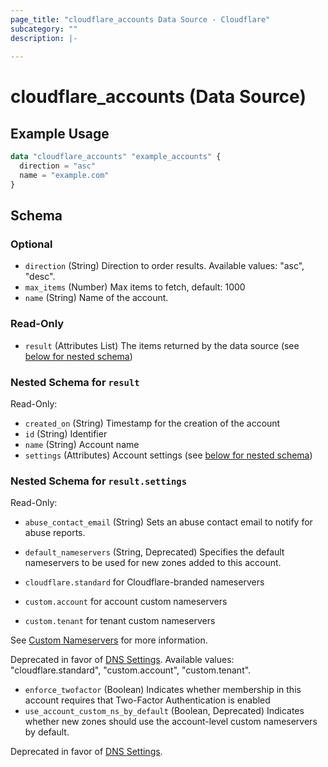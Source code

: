 ```yaml
---
page_title: "cloudflare_accounts Data Source - Cloudflare"
subcategory: ""
description: |-
  
---
```


# cloudflare_accounts (Data Source)



## Example Usage

```terraform
data "cloudflare_accounts" "example_accounts" {
  direction = "asc"
  name = "example.com"
}
```

<!-- schema generated by tfplugindocs -->
## Schema

### Optional

- `direction` (String) Direction to order results.
Available values: "asc", "desc".
- `max_items` (Number) Max items to fetch, default: 1000
- `name` (String) Name of the account.

### Read-Only

- `result` (Attributes List) The items returned by the data source (see [below for nested schema](#nestedatt--result))

<a id="nestedatt--result"></a>
### Nested Schema for `result`

Read-Only:

- `created_on` (String) Timestamp for the creation of the account
- `id` (String) Identifier
- `name` (String) Account name
- `settings` (Attributes) Account settings (see [below for nested schema](#nestedatt--result--settings))

<a id="nestedatt--result--settings"></a>
### Nested Schema for `result.settings`

Read-Only:

- `abuse_contact_email` (String) Sets an abuse contact email to notify for abuse reports.
- `default_nameservers` (String, Deprecated) Specifies the default nameservers to be used for new zones added to this account.

- `cloudflare.standard` for Cloudflare-branded nameservers
- `custom.account` for account custom nameservers
- `custom.tenant` for tenant custom nameservers

See [Custom Nameservers](https://developers.cloudflare.com/dns/additional-options/custom-nameservers/)
for more information.

Deprecated in favor of [DNS Settings](https://developers.cloudflare.com/api/operations/dns-settings-for-an-account-update-dns-settings).
Available values: "cloudflare.standard", "custom.account", "custom.tenant".
- `enforce_twofactor` (Boolean) Indicates whether membership in this account requires that
Two-Factor Authentication is enabled
- `use_account_custom_ns_by_default` (Boolean, Deprecated) Indicates whether new zones should use the account-level custom
nameservers by default.

Deprecated in favor of [DNS Settings](https://developers.cloudflare.com/api/operations/dns-settings-for-an-account-update-dns-settings).


